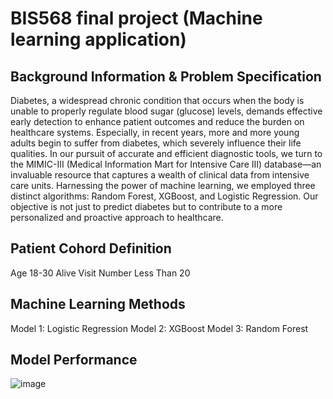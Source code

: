 # BIS568 final project (Machine learning application)
## Background Information & Problem Specification
Diabetes, a widespread chronic condition that occurs when the body is unable to properly regulate blood sugar (glucose) levels, demands effective early detection to enhance patient outcomes and reduce the burden on healthcare systems. Especially, in recent years, more and more young adults begin to suffer from diabetes, which severely influence their life qualities.
In our pursuit of accurate and efficient diagnostic tools, we turn to the MIMIC-III (Medical Information Mart for Intensive Care III) database—an invaluable resource that captures a wealth of clinical data from intensive care units. Harnessing the power of machine learning, we employed three distinct algorithms: Random Forest, XGBoost, and Logistic Regression.
Our objective is not just to predict diabetes but to contribute to a more personalized and proactive approach to healthcare.

## Patient Cohord Definition
Age 18-30
Alive
Visit Number Less Than 20

## Machine Learning Methods
Model 1: Logistic Regression
Model 2: XGBoost
Model 3: Random Forest

## Model Performance
![image](https://github.com/YuchenZhu2335/BIS568-final-project/assets/143673300/9432633b-0e75-4851-aa73-89986d1e2173)



